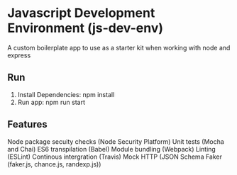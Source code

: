 # Javascript Development Environment (js-dev-env)
A custom boilerplate app to use as a starter kit when working with node and express

## Run
1) Install Dependencies: npm install
2) Run app: npm run start

## Features
 Node package secuity checks (Node Security Platform)
 Unit tests (Mocha and Chai)
 ES6 transpilation (Babel)
 Module bundling (Webpack)
 Linting (ESLint)
 Continous intergration (Travis)
 Mock HTTP (JSON Schema Faker (faker.js, chance.js, randexp.js))

